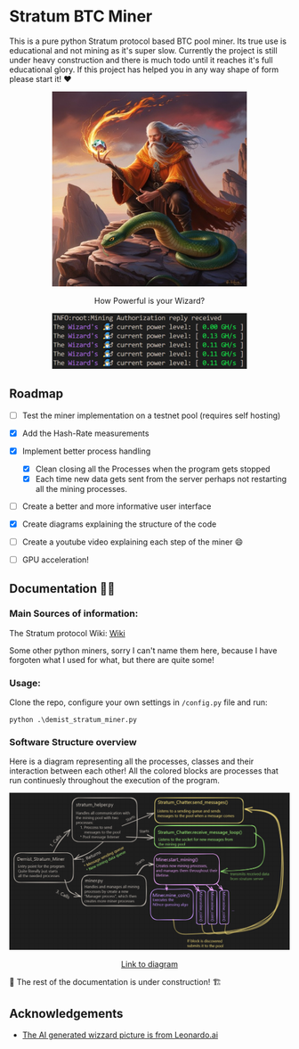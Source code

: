 
# Stratum BTC Miner

This is a pure python Stratum protocol based BTC pool miner. Its true use is educational and not mining as it's super slow. Currently the project is still under heavy construction and there is much todo until it reaches it's full educational glory. If this project has helped you in any way shape of form please start it! ♥

<p align="center">
  <img width=350 height=350 src="https://github.com/B-aublys/stratum_btc_miner/blob/main/picture/Leonardo_Phoenix_A_wispybearded_fire_wizard_with_a_fieryorange_1%20smaller.jpg">
</p>

<p align="center">
  How Powerful is your Wizard?
</p>
<p align="center">
  <img width=350 src="https://github.com/B-aublys/stratum_btc_miner/blob/main/picture/Wizzards%20power.png">
</p>

## Roadmap

* [ ]  Test the miner implementation on a testnet pool (requires self hosting)
* [x]  Add the Hash-Rate measurements
* [x]  Implement better process handling
    * [x]  Clean closing all the Processes when the program gets stopped
    * [x]  Each time new data gets sent from the server perhaps not restarting all the mining processes.
* [ ]  Create a better and more informative user interface
* [x]  Create diagrams explaining the structure of the code
* [ ]  Create a youtube video explaining each step of the miner 😄
* [ ]  GPU acceleration!




## Documentation 👷‍♂️

### Main Sources of information:

The Stratum protocol Wiki: [Wiki](https://en.bitcoin.it/wiki/Stratum_mining_protocol#mining.notify)

Some other python miners, sorry I can't name them here, because I have forgoten what I used for what, but there are quite some!

### Usage:

Clone the repo, configure your own settings in `/config.py` file and run:

    python .\demist_stratum_miner.py


### Software Structure overview
Here is a diagram representing all the processes, classes and their interaction between each other! All the colored blocks are processes that run continuesly throughout the execution of the program.

<p align="center">
  <img src="https://github.com/B-aublys/stratum_btc_miner/blob/main/picture/software_diagram_3.png">
</p>
<p align="center">
  <a href="https://excalidraw.com/#json=SN-UlHm-8KG2uUP0rmerS,rSySdj3YeKciMCf0slqznA">Link to diagram</a>
</p>

🚧 The rest of the documentation is under construction! 🏗



## Acknowledgements

 - [The AI generated wizzard picture is from Leonardo.ai](https://leonardo.ai/)


